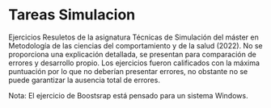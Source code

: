# Tareas Simulacion
Ejercicios Resuletos de la asignatura Técnicas de Simulación del máster en Metodología de las ciencias del comportamiento y de la salud (2022). No se proporciona una explicación detallada, se presentan para comparación de errores y desarrollo propio. Los ejercicios fueron calificados con la máxima puntuación por lo que no deberían presentar errores, no obstante no se puede garantizar la ausencia total de errores. 

Nota: El ejercicio de Boostsrap está pensado para un sistema Windows.



